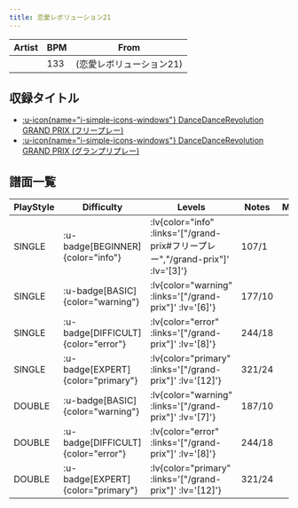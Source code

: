 ```yaml
---
title: 恋愛レボリューション21
---
```


|Artist|BPM|From|
|------|---|----|
||133|(恋愛レボリューション21)|

## 収録タイトル

- [ :u-icon{name="i-simple-icons-windows"} DanceDanceRevolution GRAND PRIX (フリープレー)](/grand-prix#フリープレー)
- [ :u-icon{name="i-simple-icons-windows"} DanceDanceRevolution GRAND PRIX (グランプリプレー)](/grand-prix)

## 譜面一覧

|PlayStyle|Difficulty|Levels|Notes|Movie|
|---------|----------|------|-----|-----|
|SINGLE| :u-badge[BEGINNER]{color="info"} | :lv{color="info" :links='["/grand-prix#フリープレー","/grand-prix"]' :lv='[3]'} |107/1||
|SINGLE| :u-badge[BASIC]{color="warning"} | :lv{color="warning" :links='["/grand-prix"]' :lv='[6]'} |177/10||
|SINGLE| :u-badge[DIFFICULT]{color="error"} | :lv{color="error" :links='["/grand-prix"]' :lv='[8]'} |244/18||
|SINGLE| :u-badge[EXPERT]{color="primary"} | :lv{color="primary" :links='["/grand-prix"]' :lv='[12]'} |321/24||
|DOUBLE| :u-badge[BASIC]{color="warning"} | :lv{color="warning" :links='["/grand-prix"]' :lv='[7]'} |187/10||
|DOUBLE| :u-badge[DIFFICULT]{color="error"} | :lv{color="error" :links='["/grand-prix"]' :lv='[8]'} |244/18||
|DOUBLE| :u-badge[EXPERT]{color="primary"} | :lv{color="primary" :links='["/grand-prix"]' :lv='[12]'} |321/24||
